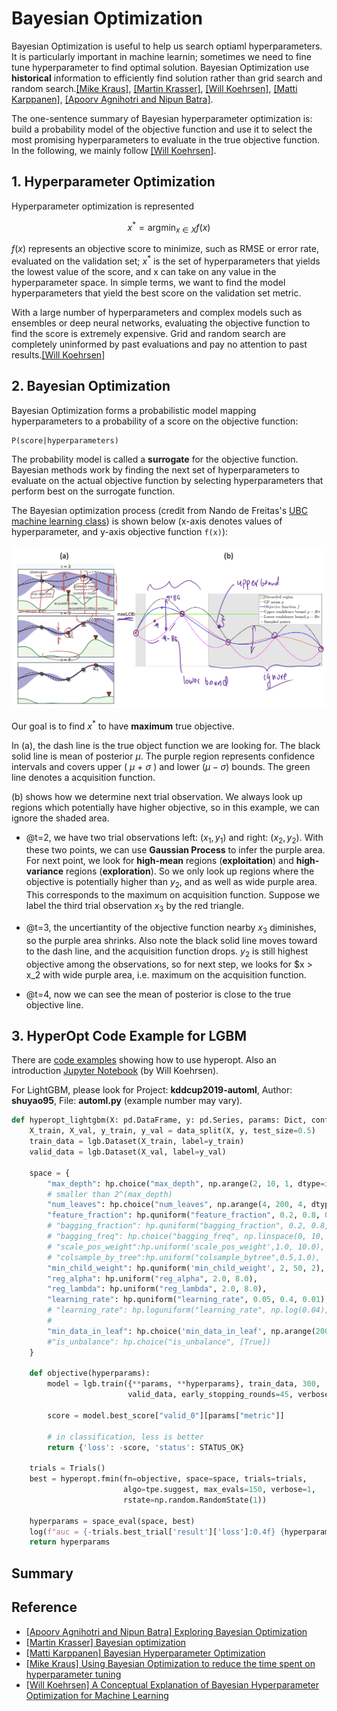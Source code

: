 # Bayesian Optimization

Bayesian Optimization is useful to help us search optiaml hyperparameters. It is particularly important in machine learnin; sometimes we need to fine tune hyperparameter to find optimal solution. Bayesian Optimization use **historical** information to efficiently find solution rather than grid search and random search.[[Mike Kraus]][Using Bayesian Optimization to reduce the time spent on hyperparameter tuning], [[Martin Krasser]][Bayesian optimization], [[Will Koehrsen]][A Conceptual Explanation of Bayesian Hyperparameter Optimization for Machine Learning], [[Matti Karppanen]][Bayesian Hyperparameter Optimization], [[Apoorv Agnihotri and Nipun Batra]][Exploring Bayesian Optimization].


The one-sentence summary of Bayesian hyperparameter optimization is: build a probability model of the objective function and use it to select the most promising hyperparameters to evaluate in the true objective function. In the following, we mainly follow [[Will Koehrsen]][A Conceptual Explanation of Bayesian Hyperparameter Optimization for Machine Learning].



## 1. Hyperparameter Optimization

Hyperparameter optimization is represented

$$x^{*} = \textrm{argmin}_{x \in X} f(x)$$

 $f(x)$ represents an objective score to minimize, such as RMSE or error rate, evaluated on the validation set; $x^*$ is the set of hyperparameters that yields the lowest value of the score, and x can take on any value in the hyperparameter space. In simple terms, we want to find the model hyperparameters that yield the best score on the validation set metric.

With a large number of hyperparameters and complex models such as ensembles or deep neural networks, evaluating the objective function to find the score is extremely expensive. Grid and random search are completely uninformed by past evaluations and pay no attention to past results.[[Will Koehrsen]][A Conceptual Explanation of Bayesian Hyperparameter Optimization for Machine Learning]

## 2. Bayesian Optimization

Bayesian Optimization forms a probabilistic model mapping hyperparameters to a probability of a score on the objective function:

```
P(score|hyperparameters)
```
The probability model is called a **surrogate** for the objective function. Bayesian methods work by finding the next set of hyperparameters to evaluate on the actual objective function by selecting hyperparameters that perform best on the surrogate function. 

The Bayesian optimization process (credit from Nando de Freitas's [UBC machine learning class](https://www.cs.ubc.ca/~nando/540-2013/lectures.html)) is shown below (x-axis denotes values of hyperparameter, and y-axis objective function `f(x)`): 

![Figure_1](images/bayesian_optimization_process.png)

Our goal is to find $x^*$ to have **maximum** true objective.

In (a), the dash line is the true object function we are looking for. The black solid line is mean of posterior $\mu$. The purple region represents confidence intervals and covers upper ( $\mu$ + $\sigma$ ) and lower $(\mu - \sigma)$ bounds. The green line denotes a acquisition function. 

(b) shows how we determine next trial observation. We always look up regions which potentially have higher objective, so in this example, we can ignore the shaded area. 

* @t=2, we have two trial observations left: $(x_1, y_1)$ and right: $(x_2, y_2)$. With these two points, we can use **Gaussian Process** to infer the purple area. For next point, we look for **high-mean** regions (**exploitation**) and **high-variance** regions (**exploration**). So we only look up regions where the objective is potentially higher than $y_2$, and as well as wide purple area.  This corresponds to the maximum on acquisition function. Suppose we label the third trial observation $x_3$ by the red triangle.

* @t=3, the uncertiantity of the objective function nearby $x_3$ diminishes, so the purple area shrinks. Also note the black solid line moves toward to the dash line, and the acquisition function drops. $y_2$ is still highest objective among the observations, so for next step, we looks for $x > x_2 with wide purple area, i.e. maximum on the acquisition function.

* @t=4, now we can see the mean of posterior is close to the true objective line.

## 3. HyperOpt Code Example for LGBM

There are [code examples](https://www.programcreek.com/python/example/98788/hyperopt.Trials) showing how to use hyperopt. Also an introduction [Jupyter Notebook](https://github.com/WillKoehrsen/hyperparameter-optimization/blob/master/Introduction%20to%20Bayesian%20Optimization%20with%20Hyperopt.ipynb)  (by Will Koehrsen). 

For LightGBM, please look for Project: **kddcup2019-automl**, Author: **shuyao95**, File: **automl.py** (example number may vary).

```Python
def hyperopt_lightgbm(X: pd.DataFrame, y: pd.Series, params: Dict, config: Config):
    X_train, X_val, y_train, y_val = data_split(X, y, test_size=0.5)
    train_data = lgb.Dataset(X_train, label=y_train)
    valid_data = lgb.Dataset(X_val, label=y_val)

    space = {
        "max_depth": hp.choice("max_depth", np.arange(2, 10, 1, dtype=int)),
        # smaller than 2^(max_depth)
        "num_leaves": hp.choice("num_leaves", np.arange(4, 200, 4, dtype=int)),
        "feature_fraction": hp.quniform("feature_fraction", 0.2, 0.8, 0.1),
        # "bagging_fraction": hp.quniform("bagging_fraction", 0.2, 0.8, 0.1),
        # "bagging_freq": hp.choice("bagging_freq", np.linspace(0, 10, 2, dtype=int)),
        # "scale_pos_weight":hp.uniform('scale_pos_weight',1.0, 10.0),
        # "colsample_by_tree":hp.uniform("colsample_bytree",0.5,1.0),
        "min_child_weight": hp.quniform('min_child_weight', 2, 50, 2),
        "reg_alpha": hp.uniform("reg_alpha", 2.0, 8.0),
        "reg_lambda": hp.uniform("reg_lambda", 2.0, 8.0),
        "learning_rate": hp.quniform("learning_rate", 0.05, 0.4, 0.01),
        # "learning_rate": hp.loguniform("learning_rate", np.log(0.04), np.log(0.5)),
        #
        "min_data_in_leaf": hp.choice('min_data_in_leaf', np.arange(200, 2000, 100, dtype=int)),
        #"is_unbalance": hp.choice("is_unbalance", [True])
    }

    def objective(hyperparams):
        model = lgb.train({**params, **hyperparams}, train_data, 300,
                          valid_data, early_stopping_rounds=45, verbose_eval=0)

        score = model.best_score["valid_0"][params["metric"]]

        # in classification, less is better
        return {'loss': -score, 'status': STATUS_OK}

    trials = Trials()
    best = hyperopt.fmin(fn=objective, space=space, trials=trials,
                         algo=tpe.suggest, max_evals=150, verbose=1,
                         rstate=np.random.RandomState(1))

    hyperparams = space_eval(space, best)
    log(f"auc = {-trials.best_trial['result']['loss']:0.4f} {hyperparams}")
    return hyperparams 
```











## Summary








## Reference


* [Exploring Bayesian Optimization]: https://distill.pub/2020/bayesian-optimization/
[[Apoorv Agnihotri and Nipun Batra] Exploring Bayesian Optimization](https://distill.pub/2020/bayesian-optimization/)
* [Bayesian optimization]: http://krasserm.github.io/2018/03/21/bayesian-optimization/
[[Martin Krasser] Bayesian optimization](http://krasserm.github.io/2018/03/21/bayesian-optimization/)
* [Bayesian Hyperparameter Optimization]: https://towardsdatascience.com/bayesian-hyperparameter-optimization-17dc5834112d
[[Matti Karppanen] Bayesian Hyperparameter Optimization](https://towardsdatascience.com/bayesian-hyperparameter-optimization-17dc5834112d)
* [Using Bayesian Optimization to reduce the time spent on hyperparameter tuning]: https://medium.com/vantageai/bringing-back-the-time-spent-on-hyperparameter-tuning-with-bayesian-optimisation-2e21a3198afb
[[Mike Kraus] Using Bayesian Optimization to reduce the time spent on hyperparameter tuning](https://medium.com/vantageai/bringing-back-the-time-spent-on-hyperparameter-tuning-with-bayesian-optimisation-2e21a3198afb)
* [A Conceptual Explanation of Bayesian Hyperparameter Optimization for Machine Learning]: https://towardsdatascience.com/a-conceptual-explanation-of-bayesian-model-based-hyperparameter-optimization-for-machine-learning-b8172278050f
[[Will Koehrsen] A Conceptual Explanation of Bayesian Hyperparameter Optimization for Machine Learning](https://towardsdatascience.com/a-conceptual-explanation-of-bayesian-model-based-hyperparameter-optimization-for-machine-learning-b8172278050f)



